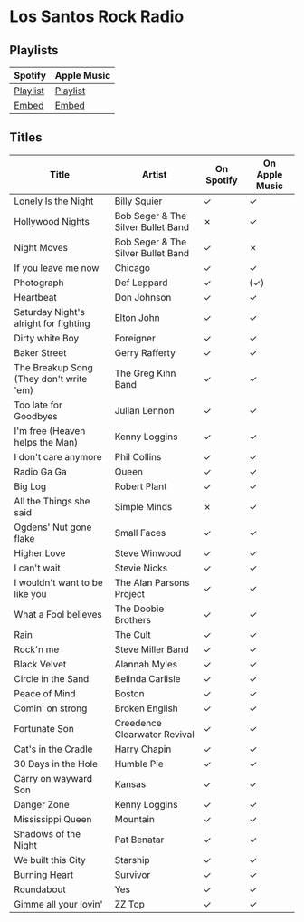 # Los Santos Rock Radio

## Playlists

Spotify                                                                                                     | Apple Music
----------------------------------------------------------------------------------------------------------- | ------------------------------------------------------------------------------------------------------------------
[Playlist](https://open.spotify.com/user/marauderxtreme/playlist/5StESTqPKTyHh3hxoRyIxx)                    | [Playlist](https://itunes.apple.com/de/playlist/gta-v-los-santos-rock-radio/idpl.8cd989a4098a4999b39029117b6d7923)
[Embed](https://embed.spotify.com/?uri=spotify%3Auser%3Amarauderxtreme%3Aplaylist%3A5StESTqPKTyHh3hxoRyIxx) | [Embed](https://tools.applemusic.com/embed/v1/playlist/pl.8cd989a4098a4999b39029117b6d7923)

## Titles

Title                                   | Artist                             | On Spotify | On Apple Music
--------------------------------------- | ---------------------------------- | ---------- | --------------
Lonely Is the Night                     | Billy Squier                       | ✓          | ✓
Hollywood Nights                        | Bob Seger & The Silver Bullet Band | ✗          | ✓
Night Moves                             | Bob Seger & The Silver Bullet Band | ✓          | ✗
If you leave me now                     | Chicago                            | ✓          | ✓
Photograph                              | Def Leppard                        | ✓          | (✓)
Heartbeat                               | Don Johnson                        | ✓          | ✓
Saturday Night's alright for fighting   | Elton John                         | ✓          | ✓
Dirty white Boy                         | Foreigner                          | ✓          | ✓
Baker Street                            | Gerry Rafferty                     | ✓          | ✓
The Breakup Song (They don't write 'em) | The Greg Kihn Band                 | ✓          | ✓
Too late for Goodbyes                   | Julian Lennon                      | ✓          | ✓
I'm free (Heaven helps the Man)         | Kenny Loggins                      | ✓          | ✓
I don't care anymore                    | Phil Collins                       | ✓          | ✓
Radio Ga Ga                             | Queen                              | ✓          | ✓
Big Log                                 | Robert Plant                       | ✓          | ✓
All the Things she said                 | Simple Minds                       | ✗          | ✓
Ogdens' Nut gone flake                  | Small Faces                        | ✓          | ✓
Higher Love                             | Steve Winwood                      | ✓          | ✓
I can't wait                            | Stevie Nicks                       | ✓          | ✓
I wouldn't want to be like you          | The Alan Parsons Project           | ✓          | ✓
What a Fool believes                    | The Doobie Brothers                | ✓          | ✓
Rain                                    | The Cult                           | ✓          | ✓
Rock'n me                               | Steve Miller Band                  | ✓          | ✓
Black Velvet                            | Alannah Myles                      | ✓          | ✓
Circle in the Sand                      | Belinda Carlisle                   | ✓          | ✓
Peace of Mind                           | Boston                             | ✓          | ✓
Comin' on strong                        | Broken English                     | ✓          | ✓
Fortunate Son                           | Creedence Clearwater Revival       | ✓          | ✓
Cat's in the Cradle                     | Harry Chapin                       | ✓          | ✓
30 Days in the Hole                     | Humble Pie                         | ✓          | ✓
Carry on wayward Son                    | Kansas                             | ✓          | ✓
Danger Zone                             | Kenny Loggins                      | ✓          | ✓
Mississippi Queen                       | Mountain                           | ✓          | ✓
Shadows of the Night                    | Pat Benatar                        | ✓          | ✓
We built this City                      | Starship                           | ✓          | ✓
Burning Heart                           | Survivor                           | ✓          | ✓
Roundabout                              | Yes                                | ✓          | ✓
Gimme all your lovin'                   | ZZ Top                             | ✓          | ✓
